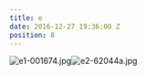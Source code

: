 ```yaml
---
title: e
date: 2016-12-27 19:36:00 Z
position: 8
---
```


![e1-001674.jpg](/uploads/e1-001674.jpg)![e2-62044a.jpg](/uploads/e2-62044a.jpg)